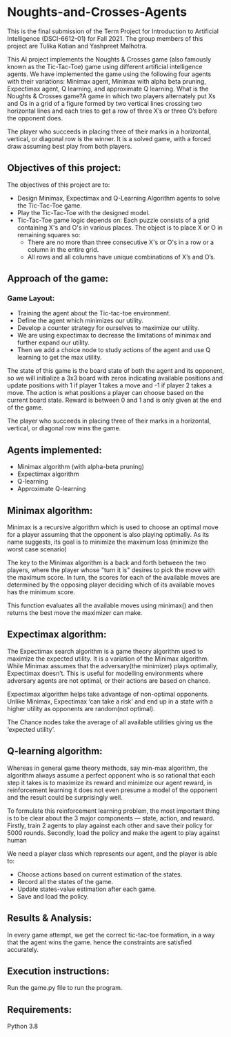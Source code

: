 # Noughts-and-Crosses-Agents

This is the final submission of the Term Project for Introduction to Artificial Intelligence (DSCI-6612-01) for Fall 2021. The group members of this project are Tulika Kotian and Yashpreet Malhotra.

This AI project implements the Noughts & Crosses game (also famously known as the Tic-Tac-Toe) game using different artificial intelligence agents. We have implemented the game using the following four agents with their variations: Minimax agent, Minimax with alpha beta pruning, Expectimax agent, Q learning, and approximate Q learning.
What is the Noughts & Crosses game?A game in which two players alternately put Xs and Os in a grid of a figure formed by two vertical lines crossing two horizontal lines and each tries to get a row of three X’s or three O’s before the opponent does. 

The player who succeeds in placing three of their marks in a horizontal, vertical, or diagonal row is the winner. It is a solved game, with a forced draw assuming best play from both players.

## Objectives of this project:
The objectives of this project are to:
* Design Minimax, Expectimax and Q-Learning Algorithm agents to solve the Tic-Tac-Toe game.
* Play the Tic-Tac-Toe with the designed model.
* Tic-Tac-Toe game logic depends on: Each puzzle consists of a grid containing X's and O's in various places. The object is to place X or O in remaining squares so:
  * There are no more than three consecutive X's or O's in a row or a column in the entire grid.
  * All rows and all columns have unique combinations of X’s and O’s.
  
## Approach of the game:
### Game Layout:
* Training the agent about the Tic-tac-toe environment.
* Define the agent which minimizes our utility.
* Develop a counter strategy for ourselves to maximize our utility.
* We are using expectimax to decrease the limitations of minimax and further expand our utility.
* Then we add a choice node to study actions of the agent and use Q learning to get the max utility.

The state of this game is the board state of both the agent and its opponent, so we will initialize a 3x3 board with zeros indicating available positions and update positions with 1 if player 1 takes a move and -1 if player 2 takes a move. The action is what positions a player can choose based on the current board state. Reward is between 0 and 1 and is only given at the end of the game.

The player who succeeds in placing three of their marks in a horizontal, vertical, or diagonal row wins the game. 

## Agents implemented:
* Minimax algorithm (with alpha-beta pruning)
* Expectimax algorithm
* Q-learning 
* Approximate Q-learning

## Minimax algorithm:
Minimax is a recursive algorithm which is used to choose an optimal move for a player assuming that the opponent is also playing optimally. As its name suggests, its goal is to minimize the maximum loss (minimize the worst case scenario)

The key to the Minimax algorithm is a back and forth between the two players, where the player whose "turn it is" desires to pick the move with the maximum score. In turn, the scores for each of the available moves are determined by the opposing player deciding which of its available moves has the minimum score.

This function evaluates all the available moves using minimax() and then returns the best move the maximizer can make.

## Expectimax algorithm:
The Expectimax search algorithm is a game theory algorithm used to maximize the expected utility. It is a variation of the Minimax algorithm. While Minimax assumes that the adversary(the minimizer) plays optimally, Expectimax doesn’t. This is useful for modelling environments where adversary agents are not optimal, or their actions are based on chance.

Expectimax algorithm helps take advantage of non-optimal opponents.
Unlike Minimax, Expectimax ‘can take a risk’ and end up in a state with a higher utility as opponents are random(not optimal).

The Chance nodes take the average of all available utilities giving us the ‘expected utility’.

## Q-learning algorithm:
Whereas in general game theory methods, say min-max algorithm, the algorithm always assume a perfect opponent who is so rational that each step it takes is to maximize its reward and minimize our agent reward, in reinforcement learning it does not even presume a model of the opponent and the result could be surprisingly well.

To formulate this reinforcement learning problem, the most important thing is to be clear about the 3 major components — state, action, and reward. Firstly, train 2 agents to play against each other and save their policy for 5000 rounds. Secondly, load the policy and make the agent to play against human

We need a player class which represents our agent, and the player is able to:
* Choose actions based on current estimation of the states.
* Record all the states of the game.
* Update states-value estimation after each game.
* Save and load the policy.

## Results & Analysis:
In every game attempt, we get the correct tic-tac-toe formation, in a way that the agent wins the game. hence the constraints are satisfied accurately.

## Execution instructions:
Run the game.py file to run the program.

## Requirements:
Python 3.8
